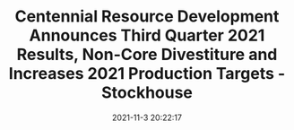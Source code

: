 ---
"title": "Centennial Resource Development Announces Third Quarter 2021 Results, Non-Core Divestiture and Increases 2021 Production Targets - Stockhouse"
"date": "2021-11-3 20:22:17"
"feed_name": "GOOGLENEWSDRILLING"
"feed_website": "https://news.google.com/search?q=drilling%2Bincident&hl=en-US&gl=US&ceid=US:en"
"feed_rss": "https://news.google.com/rss/search?q=drilling%2Bincident&hl=en-US&gl=US&ceid=US:en"
"link": "https://stockhouse.com/news/press-releases/2021/11/03/centennial-resource-development-announces-third-quarter-2021-results-non-core"
"source": "{'href': 'https://stockhouse.com', 'title': 'Stockhouse'}"
"file": "_posts/2021-1-1-af426814c6a8660f4103af86a80c6cc25fc35e5b.md"
"accident": "0"
"drilling": "0"
"dead": "0"
"injured": "0"
"arrested": "0"
"place": "unknown place"
"where": "unknown site"
"causes": "unknown"
"place_uri": "unknown place"
---